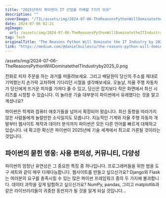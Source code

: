 ```yaml
---
title: "2025년까지 파이썬이 IT 산업을 지배할 7가지 이유"
description: ""
coverImage: "/TIL/assets/img/2024-07-06-TheReasonsPythonWillDominatetheITIndustryby2025_0.png"
date: 2024-07-06 02:21
ogImage:
  url: /assets/img/2024-07-06-TheReasonsPythonWillDominatetheITIndustryby2025_0.png
tag: Tech
originalTitle: "The Reasons Python Will Dominate the IT Industry by 2025"
link: "https://medium.com/@danielbuilescu/the-reasons-python-will-dominate-the-it-industry-by-2025-87afcd613427"
---
```


/assets/img/2024-07-06-TheReasonsPythonWillDominatetheITIndustryby2025_0.png

전화로 피자 주문을 하는 과거를 떠올려보세요. 그리고 배달원이 당신의 주소를 제대로 기억했는지 손가락 교차하며 기다리던 시절을 생각해보세요. 오늘날, 자율 주행 자동차가 당신에게 뜨거운 피자를 가져다 줄 수 있고, 당신은 잡지보다 작은 화면에서 최신 시리즈를 시청할 수 있습니다. 이 놀라운 기술 대부분이 파이썬에서 유래했다는 것을 알고 계셨나요?

파이썬은 학계와 컴퓨터 애호가들을 넘어서 확장되어 왔습니다. 최신 동향을 따라가지 않은 사람들에게 놀랄만한 소식일지도 모릅니다. 지능적인 기계와 자율 주행 자동차 개발부터 웹사이트 제작과 데이터 분석까지 파이썬은 모든 다른 언어를 빠르게 대체하고 있습니다. 내 확고한 확신은 파이썬이 2025년에 기술 세계에서 최고로 거론될 것이라는 것입니다.

## 파이썬의 묻힌 영웅: 사용 편의성, 커뮤니티, 다양성

<!-- TIL 수평 -->

<ins class="adsbygoogle"
     style="display:block"
     data-ad-client="ca-pub-4877378276818686"
     data-ad-slot="1549334788"
     data-ad-format="auto"
     data-full-width-responsive="true"></ins>

<script>
(adsbygoogle = window.adsbygoogle || []).push({});
</script>

파이썬의 엄청난 유연성은 그 중요한 특징 중 하나입니다. 프로그래머들을 위한 범용 도구 세트와 같이 매우 다재다능합니다. 웹사이트를 만들고 싶으신가요? Django와 Flask는 여러분의 요구를 충족시킬 수 있는 많은 파이썬 프레임워크 중의 두 가지에 불과합니다. 데이터 과학을 깊게 탐험하고 싶으신가요? NumPy, pandas, 그리고 matplotlib과 같은 라이브러리들이 귀중한 동반자가 될 것을 알게 되실 것입니다...
